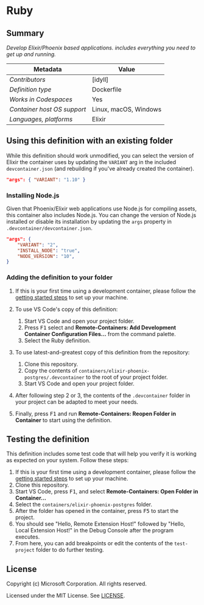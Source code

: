 # Ruby

## Summary

_Develop Elixir/Phoenix based applications. includes everything you need to get up and running._

| Metadata                    | Value                 |
| --------------------------- | --------------------- |
| _Contributors_              | [idyll]               |
| _Definition type_           | Dockerfile            |
| _Works in Codespaces_       | Yes                   |
| _Container host OS support_ | Linux, macOS, Windows |
| _Languages, platforms_      | Elixir                |

## Using this definition with an existing folder

While this definition should work unmodified, you can select the version of Elixir the container uses by updating the `VARIANT` arg in the included `devcontainer.json` (and rebuilding if you've already created the container).

```json
"args": { "VARIANT": "1.10" }
```

### Installing Node.js

Given that Phoenix/Elixir web applications use Node.js for compiling assets, this container also includes Node.js. You can change the version of Node.js installed or disable its installation by updating the `args` property in `.devcontainer/devcontainer.json`.

```json
"args": {
    "VARIANT": "2",
    "INSTALL_NODE": "true",
    "NODE_VERSION": "10",
}
```

### Adding the definition to your folder

1. If this is your first time using a development container, please follow the [getting started steps](https://aka.ms/vscode-remote/containers/getting-started) to set up your machine.

2. To use VS Code's copy of this definition:

   1. Start VS Code and open your project folder.
   2. Press <kbd>F1</kbd> select and **Remote-Containers: Add Development Container Configuration Files...** from the command palette.
   3. Select the Ruby definition.

3. To use latest-and-greatest copy of this definition from the repository:

   1. Clone this repository.
   2. Copy the contents of `containers/elixir-phoenix-postgres/.devcontainer` to the root of your project folder.
   3. Start VS Code and open your project folder.

4. After following step 2 or 3, the contents of the `.devcontainer` folder in your project can be adapted to meet your needs.

5. Finally, press <kbd>F1</kbd> and run **Remote-Containers: Reopen Folder in Container** to start using the definition.

## Testing the definition

This definition includes some test code that will help you verify it is working as expected on your system. Follow these steps:

1. If this is your first time using a development container, please follow the [getting started steps](https://aka.ms/vscode-remote/containers/getting-started) to set up your machine.
2. Clone this repository.
3. Start VS Code, press <kbd>F1</kbd>, and select **Remote-Containers: Open Folder in Container...**
4. Select the `containers/elixir-phoenix-postgres` folder.
5. After the folder has opened in the container, press <kbd>F5</kbd> to start the project.
6. You should see "Hello, Remote Extension Host!" followed by "Hello, Local Extension Host!" in the Debug Console after the program executes.
7. From here, you can add breakpoints or edit the contents of the `test-project` folder to do further testing.

## License

Copyright (c) Microsoft Corporation. All rights reserved.

Licensed under the MIT License. See [LICENSE](https://github.com/Microsoft/vscode-dev-containers/blob/master/LICENSE).
